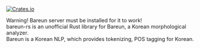 [![Crates.io](https://img.shields.io/crates/v/bareun_rs)](https://crates.io/crates/bareun_rs) 

Warning! Bareun server must be installed for it to work!  
bareun-rs is an unofficial Rust library for Bareun, a Korean morphological analyzer.  
Bareun is a Korean NLP, which provides tokenizing, POS tagging for Korean.  

